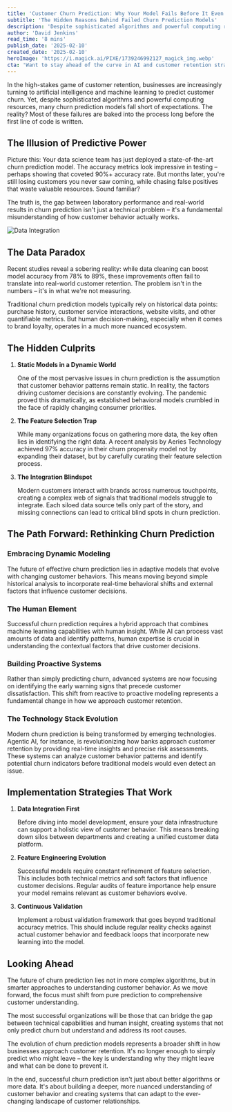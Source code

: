 ```yaml
---
title: 'Customer Churn Prediction: Why Your Model Fails Before It Even Starts'
subtitle: 'The Hidden Reasons Behind Failed Churn Prediction Models'
description: 'Despite sophisticated algorithms and powerful computing resources, many customer churn prediction models fall short of expectations. Most of these failures occur before the first line of code is written, stemming from fundamental misunderstandings of customer behavior and flawed approaches to data analysis. This article explores the hidden reasons behind failed churn prediction models and outlines practical strategies for building more effective systems.'
author: 'David Jenkins'
read_time: '8 mins'
publish_date: '2025-02-10'
created_date: '2025-02-10'
heroImage: 'https://i.magick.ai/PIXE/1739246992127_magick_img.webp'
cta: 'Want to stay ahead of the curve in AI and customer retention strategies? Follow us on LinkedIn for regular insights, expert analysis, and the latest developments in predictive analytics.'
---
```


In the high-stakes game of customer retention, businesses are increasingly turning to artificial intelligence and machine learning to predict customer churn. Yet, despite sophisticated algorithms and powerful computing resources, many churn prediction models fall short of expectations. The reality? Most of these failures are baked into the process long before the first line of code is written.

## The Illusion of Predictive Power

Picture this: Your data science team has just deployed a state-of-the-art churn prediction model. The accuracy metrics look impressive in testing – perhaps showing that coveted 90%+ accuracy rate. But months later, you're still losing customers you never saw coming, while chasing false positives that waste valuable resources. Sound familiar?

The truth is, the gap between laboratory performance and real-world results in churn prediction isn't just a technical problem – it's a fundamental misunderstanding of how customer behavior actually works.

![Data Integration](https://i.magick.ai/PIXE/1739246992131_magick_img.webp)

## The Data Paradox

Recent studies reveal a sobering reality: while data cleaning can boost model accuracy from 78% to 89%, these improvements often fail to translate into real-world customer retention. The problem isn't in the numbers – it's in what we're not measuring.

Traditional churn prediction models typically rely on historical data points: purchase history, customer service interactions, website visits, and other quantifiable metrics. But human decision-making, especially when it comes to brand loyalty, operates in a much more nuanced ecosystem.

## The Hidden Culprits

1. **Static Models in a Dynamic World**

   One of the most pervasive issues in churn prediction is the assumption that customer behavior patterns remain static. In reality, the factors driving customer decisions are constantly evolving. The pandemic proved this dramatically, as established behavioral models crumbled in the face of rapidly changing consumer priorities.

2. **The Feature Selection Trap**

   While many organizations focus on gathering more data, the key often lies in identifying the right data. A recent analysis by Aeries Technology achieved 97% accuracy in their churn propensity model not by expanding their dataset, but by carefully curating their feature selection process.

3. **The Integration Blindspot**

   Modern customers interact with brands across numerous touchpoints, creating a complex web of signals that traditional models struggle to integrate. Each siloed data source tells only part of the story, and missing connections can lead to critical blind spots in churn prediction.

## The Path Forward: Rethinking Churn Prediction

### Embracing Dynamic Modeling

The future of effective churn prediction lies in adaptive models that evolve with changing customer behaviors. This means moving beyond simple historical analysis to incorporate real-time behavioral shifts and external factors that influence customer decisions.

### The Human Element

Successful churn prediction requires a hybrid approach that combines machine learning capabilities with human insight. While AI can process vast amounts of data and identify patterns, human expertise is crucial in understanding the contextual factors that drive customer decisions.

### Building Proactive Systems

Rather than simply predicting churn, advanced systems are now focusing on identifying the early warning signs that precede customer dissatisfaction. This shift from reactive to proactive modeling represents a fundamental change in how we approach customer retention.

### The Technology Stack Evolution

Modern churn prediction is being transformed by emerging technologies. Agentic AI, for instance, is revolutionizing how banks approach customer retention by providing real-time insights and precise risk assessments. These systems can analyze customer behavior patterns and identify potential churn indicators before traditional models would even detect an issue.

## Implementation Strategies That Work

1. **Data Integration First**

   Before diving into model development, ensure your data infrastructure can support a holistic view of customer behavior. This means breaking down silos between departments and creating a unified customer data platform.

2. **Feature Engineering Evolution**

   Successful models require constant refinement of feature selection. This includes both technical metrics and soft factors that influence customer decisions. Regular audits of feature importance help ensure your model remains relevant as customer behaviors evolve.

3. **Continuous Validation**

   Implement a robust validation framework that goes beyond traditional accuracy metrics. This should include regular reality checks against actual customer behavior and feedback loops that incorporate new learning into the model.

## Looking Ahead

The future of churn prediction lies not in more complex algorithms, but in smarter approaches to understanding customer behavior. As we move forward, the focus must shift from pure prediction to comprehensive customer understanding.

The most successful organizations will be those that can bridge the gap between technical capabilities and human insight, creating systems that not only predict churn but understand and address its root causes.

The evolution of churn prediction models represents a broader shift in how businesses approach customer retention. It's no longer enough to simply predict who might leave – the key is understanding why they might leave and what can be done to prevent it.

In the end, successful churn prediction isn't just about better algorithms or more data. It's about building a deeper, more nuanced understanding of customer behavior and creating systems that can adapt to the ever-changing landscape of customer relationships.